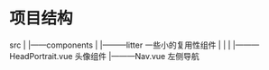 # 项目结构
  src
   |
   |——components
         |
         |———litter  一些小的复用性组件
         |     |
         |     |——— HeadPortrait.vue  头像组件
         |———Nav.vue  左侧导航